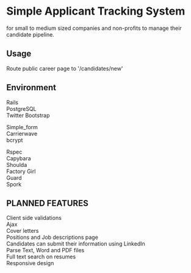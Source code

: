 # Simple Applicant Tracking System 

for small to medium sized companies and non-profits to manage their candidate pipeline.  

## Usage ##
Route public career page to '/candidates/new'  

## Environment
Rails  
PostgreSQL  
Twitter Bootstrap  

Simple_form  
Carrierwave  
bcrypt  

Rspec  
Capybara  
Shoulda  
Factory Girl  
Guard  
Spork  

## PLANNED FEATURES

Client side validations  
Ajax  
Cover letters  
Positions and Job descriptions page  
Candidates can submit their information using LinkedIn  
Parse Text, Word and PDF files  
Full text search on resumes  
Responsive design  


 
  